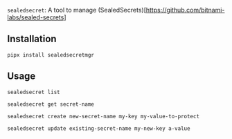 `sealedsecret`: A tool to manage (SealedSecrets)[https://github.com/bitnami-labs/sealed-secrets]

## Installation

`pipx install sealedsecretmgr`

## Usage

```
sealedsecret list
```

```
sealedsecret get secret-name
```

```
sealedsecret create new-secret-name my-key my-value-to-protect
```

```
sealedsecret update existing-secret-name my-new-key a-value
```
